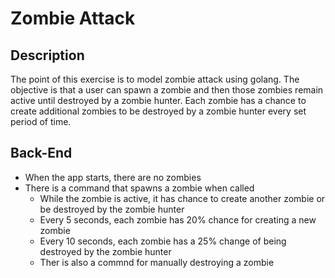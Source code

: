 # Zombie Attack

## Description
The point of this exercise is to model zombie attack using golang. The objective is that a user can spawn a zombie and then those zombies remain active until destroyed by a zombie hunter.  Each zombie has a chance to create additional zombies to be destroyed by a zombie hunter every set period of time.

## Back-End
- When the app starts, there are no zombies
- There is a command that spawns a zombie when called
    - While the zombie is active, it has chance to create another zombie or be destroyed by the zombie hunter
    - Every 5 seconds, each zombie has 20% chance for creating a new zombie
    - Every 10 seconds, each zombie has a 25% change of being destroyed by the zombie hunter
    - Ther is also a commnd for manually destroying a zombie
    
